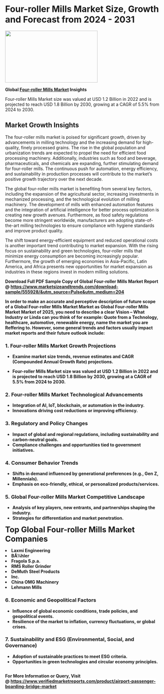 <H1>Four-roller Mills Market Size, Growth and Forecast from 2024 - 2031</H1><img class="aligncenter size-medium wp-image-584254" src="https://thirdeyenews.in/wp-content/uploads/2024/09/Global-Market-Research-300x168.jpeg" alt="" width="300" height="168" /><p><strong>Global&nbsp;<a href="https://www.marketsizeandtrends.com/download-sample/555928/&amp;utm_source=Pulse&amp;utm_medium=204">Four-roller Mills Market</a> Insights</strong></p><p>Four-roller Mills Market size was valued at USD 1.2 Billion in 2022 and is projected to reach USD 1.8 Billion by 2030, growing at a CAGR of 5.5% from 2024 to 2030.</p><p><h2>Market Growth Insights</h2> <p>The four-roller mills market is poised for significant growth, driven by advancements in milling technology and the increasing demand for high-quality, finely processed grains. The rise in the global population and urbanization trends are expected to propel the need for efficient food processing machinery. Additionally, industries such as food and beverage, pharmaceuticals, and chemicals are expanding, further stimulating demand for four-roller mills. The continuous push for automation, energy efficiency, and sustainability in production processes will contribute to the market’s positive growth trajectory over the next decade.</p> <p><strong></strong></p> <p>The global four-roller mills market is benefiting from several key factors, including the expansion of the agricultural sector, increasing investments in mechanized processing, and the technological evolution of milling machinery. The development of mills with enhanced automation features and the integration of artificial intelligence for better process optimization is creating new growth avenues. Furthermore, as food safety regulations become more stringent worldwide, manufacturers are adopting state-of-the-art milling technologies to ensure compliance with hygiene standards and improve product quality.</p> <p>The shift toward energy-efficient equipment and reduced operational costs is another important trend contributing to market expansion. With the rising focus on sustainability and green technologies, four-roller mills that minimize energy consumption are becoming increasingly popular. Furthermore, the growth of emerging economies in Asia-Pacific, Latin America, and Africa presents new opportunities for market expansion as industries in these regions invest in modern milling solutions.</p> <p><strong></p><p><span class=""><strong>Download Full PDF Sample Copy of Global Four-roller Mills Market Report</strong> @ <a href="https://www.marketsizeandtrends.com/download-sample/555928/&amp;utm_source=Pulse&amp;utm_medium=204" target="_blank">https://www.marketsizeandtrends.com/download-sample/555928/&amp;utm_source=Pulse&amp;utm_medium=204</a></span></p><p>In order to make an accurate and perceptive description of future scope of a Global&nbsp;Four-roller Mills Market Market as Global&nbsp;Four-roller Mills Market Market of 2025, you need to describe a clear Vision &ndash; What Industry or Linda can you think of for example: Quote from a Technology, healthcare, automotive, renewable energy, name the market you are Reffering to. However, some general trends and factors usually impact market reports and their future outlook include:</p><h3>1.&nbsp;<strong>Four-roller Mills Market Growth Projections</strong></h3><ul><li>Examine market size trends, revenue estimates and CAGR (Compounded Annual Growth Rate) projections.</li><li><p>Four-roller Mills Market size was valued at USD 1.2 Billion in 2022 and is projected to reach USD 1.8 Billion by 2030, growing at a CAGR of 5.5% from 2024 to 2030.</p></li></ul><h3>2.&nbsp;<strong>Four-roller Mills Market Technological Advancements</strong></h3><ul><li>Integration of AI, IoT, blockchain, or automation in the industry.</li><li>Innovations driving cost reductions or improving efficiency.</li></ul><h3>3.&nbsp;<strong>Regulatory and Policy Changes</strong></h3><ul><li>Impact of global and regional regulations, including sustainability and carbon-neutral goals.</li><li>Compliance challenges and opportunities tied to government initiatives.</li></ul><h3>4.&nbsp;<strong>Consumer Behavior Trends</strong></h3><ul><li>Shifts in demand influenced by generational preferences (e.g., Gen Z, Millennials).</li><li>Emphasis on eco-friendly, ethical, or personalized products/services.</li></ul><h3>5.&nbsp;<strong>Global Four-roller Mills Market Competitive Landscape</strong></h3><ul><li>Analysis of key players, new entrants, and partnerships shaping the industry.</li><li>Strategies for differentiation and market penetration.</li></ul><p data-pm-slice="1 1 []"><span style="color: inherit; font-family: inherit; font-size: 25px;">Top Global Four-roller Mills Market Companies</span></p><div class="" data-test-id=""><p><li>Laxmi Engineering</li><li> BÃ¼hler</li><li> Fragola S.p.a.</li><li> RMS Roller Grinder</li><li> DeMuth Steel Products</li><li> Inc.</li><li> China OMG Machinery</li><li> Lehmann Mills</li></p></div><h3>6.&nbsp;<strong>Economic and Geopolitical Factors</strong></h3><ul><li>Influence of global economic conditions, trade policies, and geopolitical events.</li><li>Resilience of the market to inflation, currency fluctuations, or global crises.</li></ul><h3>7.&nbsp;<strong>Sustainability and ESG (Environmental, Social, and Governance)</strong></h3><ul><li>Adoption of sustainable practices to meet ESG criteria.</li><li>Opportunities in green technologies and circular economy principles.</li></ul><h2><strong style="font-size: 14px;">For More Information or Query, Visit @&nbsp;</strong><a style="background-color: #ffffff; font-size: 14px;" href="https://www.marketsizeandtrends.com/report/four-roller-mills-market/" target="_blank">https://www.verifiedmarketreports.com/product/airport-passenger-boarding-bridge-market</a></h2>
